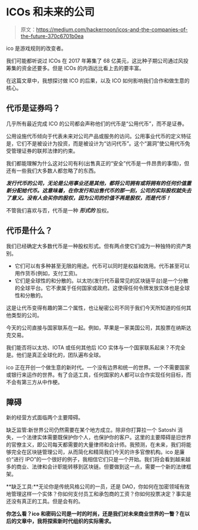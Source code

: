 # ICOs 和未来的公司

> 原文：<https://medium.com/hackernoon/icos-and-the-companies-of-the-future-370c6701b0ea>

ico 是游戏规则的改变者。

我们可能都听说过 ICOs 在 2017 年筹集了 68 亿美元，这比种子期公司通过风投筹集的资金还要多。但是 ICOs 的内涵远比看上去的要丰富。

在这篇文章中，我想探讨做 ICO 的后果，以及 ICO 如何影响我们合作和做生意的核心。

## 代币是证券吗？

几乎所有最近完成 ICO 的公司都会声称他们的代币是“公用代币”，而不是证券。

公用设施代币倾向于代表未来对公司产品或服务的访问。公用事业代币的定义特征是，它们不是被设计为投资，而是被设计为“访问代币”。这个“漏洞”使公用代币免受管理证券的联邦法律的约束。

我们都能理解为什么这对公司有利(出售真正的“安全”代币是一件昂贵的事情)，但还有一些我们大多数人都忽略了的东西。

***发行代币的公司，无论是公用事业还是其他，都将公司拥有或将拥有的任何价值重新分配给代币。这意味着，在你发行和出售代币的那一刻，公司的实际股权就失去了意义。没有人会买你的股权，因为公司的价值不再是股权，而是代币！***

不管我们喜欢与否，代币是一种 ***形式的*** 股权。

## **代币是什么？**

我们已经确定大多数代币是一种股权形式。但有两点使它们成为一种独特的资产类别。

*   它们可以有多种甚至无限的用途。代币可以同时是权益和效用。代币甚至可以用作货币(例如，支付工资)。
*   它们是全球性的和分散的。以太坊(发行代币最常见的区块链平台)是一个分散的全球平台。它不隶属于任何国家或政府。这使得任何令牌发放实体也是全球性和分散的。

这是让代币变得有趣的第二个属性，也让秘密公司不同于我们今天所知道的任何其他类型的公司。

今天的公司直接与国家联系在一起。例如，苹果是一家美国公司，其股票在纳斯达克交易。

我们能否将以太坊、IOTA 或任何其他后 ICO 实体与一个国家联系起来？不完全是。他们是真正全球化的，团队遍布全球。

ico 正在开创一个做生意的新时代。一个没有边界和统一的世界。一个不需要国家或银行来运作的世界。有了合适工具，任何国家的人都可以合作实现任何目标，而不会有第三方从中作梗。

## **障碍**

新的经营方式面临两个主要障碍。

缺乏监管:新世界公司仍然需要在某个地方成立。除非你打算拉一个 Satoshi 消失，一个法律实体需要既保护你个人，也保护你的客户。这里的主要障碍是旧世界的官僚主义，即公司每天都需要的大量律师和会计师。我预测，在未来，我们将能够完全在区块链管理公司，从而简化和精简我们今天的许多官僚机构。ico 是廉价“进行 IPO”的一个很好的例子，我相信它们只是一个开始。我们将会看到越来越多的商业、法律和会计职能转移到区块链。但要做到这一点，需要一个新的法律框架。

**缺乏工具:**无论你是传统风格公司的一员，还是 DAO，你如何在加密领域有效地管理这样一个实体？你如何支付员工和承包商的工资？你如何投票决定？事实是还没有真正的工具。但是会有的。

**你怎么看？ico 和密码公司是一时的时尚，还是我们对未来商业世界的一瞥？在以后的文章中，我将探索新时代组织的实际需求。**